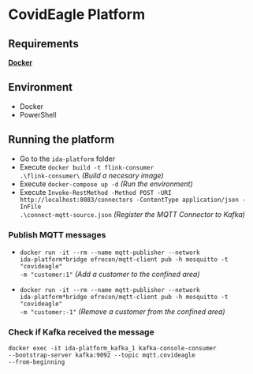 # CovidEagle Platform

## Requirements

**[Docker](https://www.docker.com/products/docker-desktop)**

## Environment

- Docker
- PowerShell

## Running the platform

- Go to the <code>ida-platform</code> folder
- Execute <code>docker build -t flink-consumer .\flink-consumer\\</code> _(Build a necesary image)_
- Execute <code>docker-compose up -d</code> _(Run the environment)_
- Execute <code>Invoke-RestMethod -Method POST -URI http://localhost:8083/connectors -ContentType application/json -InFile .\connect-mqtt-source.json</code> _(Register the MQTT Connector to Kafka)_

### Publish MQTT messages

- <code>docker run -it --rm --name mqtt-publisher --network ida-platform\*bridge efrecon/mqtt-client pub -h mosquitto -t "covideagle" -m "customer:1"</code> _(Add a customer to the confined area)_

- <code>docker run -it --rm --name mqtt-publisher --network ida-platform\*bridge efrecon/mqtt-client pub -h mosquitto -t "covideagle" -m "customer:-1"</code> _(Remove a customer from the confined area)_

### Check if Kafka received the message

<code>docker exec -it ida-platform_kafka_1 kafka-console-consumer --bootstrap-server kafka:9092 --topic mqtt.covideagle --from-beginning</code>
